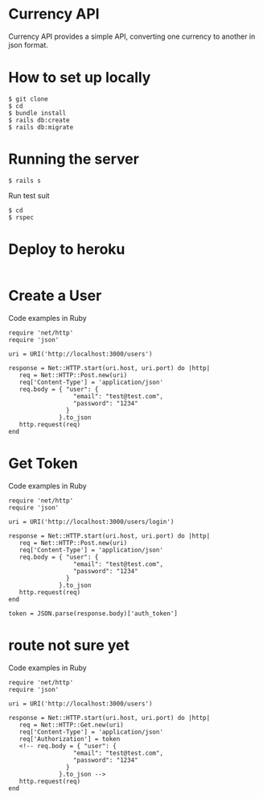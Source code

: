 # Currency API

Currency API provides a simple API, converting one currency to another in json format.

# How to set up locally

```
$ git clone
$ cd
$ bundle install
$ rails db:create
$ rails db:migrate
```

# Running the server

```
$ rails s
```

Run test suit

```
$ cd
$ rspec
```

# Deploy to heroku

```
```

# Create a User
Code examples in Ruby

```
require 'net/http'
require 'json'

uri = URI('http://localhost:3000/users')

response = Net::HTTP.start(uri.host, uri.port) do |http|
   req = Net::HTTP::Post.new(uri)
   req['Content-Type'] = 'application/json'
   req.body = { "user": {
                  "email": "test@test.com",
                  "password": "1234"
                }
              }.to_json
   http.request(req)
end
```

# Get Token
Code examples in Ruby

```
require 'net/http'
require 'json'

uri = URI('http://localhost:3000/users/login')

response = Net::HTTP.start(uri.host, uri.port) do |http|
   req = Net::HTTP::Post.new(uri)
   req['Content-Type'] = 'application/json'
   req.body = { "user": {
                  "email": "test@test.com",
                  "password": "1234"
                }
              }.to_json
   http.request(req)
end

token = JSON.parse(response.body)['auth_token']
```

# route not sure yet
Code examples in Ruby

```
require 'net/http'
require 'json'

uri = URI('http://localhost:3000/users')

response = Net::HTTP.start(uri.host, uri.port) do |http|
   req = Net::HTTP::Get.new(uri)
   req['Content-Type'] = 'application/json'
   req['Authorization'] = token
   <!-- req.body = { "user": {
                  "email": "test@test.com",
                  "password": "1234"
                }
              }.to_json -->
   http.request(req)
end
```

